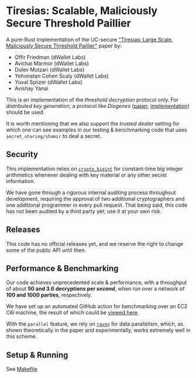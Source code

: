 # Tiresias: Scalable, Maliciously Secure Threshold Paillier

A pure-Rust implementation of the
UC-secure ["Tiresias: Large Scale, Maliciously Secure Threshold Paillier"](https://eprint.iacr.org/2023/998) paper by:

- Offir Friedman (dWallet Labs)
- Avichai Marmor (dWallet Labs)
- Dolev Mutzari (dWallet Labs)
- Yehonatan Cohen Scaly (dWallet Labs)
- Yuval Spiizer (dWallet Labs)
- Avishay Yanai

This is an implementation of the *threshold decryption* protocol only. For *distributed key generation*, a protocol like
*Diogenes* ([paper](https://eprint.iacr.org/2020/374), [implementation](https://github.com/JustinDrake/LigeroRSA))
should be used.

It is worth mentioning that we also support the *trusted dealer* setting for which one can see examples in our testing &
benchmarking code that uses `secret_sharing/shamir` to deal a secret.

## Security

This implementation relies on [`crypto_bigint`](https://github.com/RustCrypto/crypto-bigint) for constant-time big
integer arithmetics whenever dealing with key material or any other secret information.

We have gone through a rigorous internal auditing process throughout development, requiring the approval of two
additional cryptographers and one additional programmer in every pull request.
That being said, this code has not been audited by a third party yet; use it at your own risk.

## Releases

This code has no official releases yet, and we reserve the right to change some of the public API until then.

## Performance & Benchmarking

Our code achieves unprecedented scale & performance, with a throughput of about **50 and 3.6 decryptions per _second_**,
when run over a network of **100 and 1000 parties**, respectively.

We have set up an automated GitHub action for benchmarking over an EC2 C6i machine, the result of which could
be [viewed here](https://github.com/odsy-network/tiresias/actions/runs/5363804053/jobs/9731618097).

With the `parallel` feature, we rely on [`rayon`](https://github.com/rayon-rs/rayon) for data parallelism, which, as
shown theoretically in the paper and experimentally, works extremely well in this scheme.

## Setup & Running

See [Makefile](Makefile)
